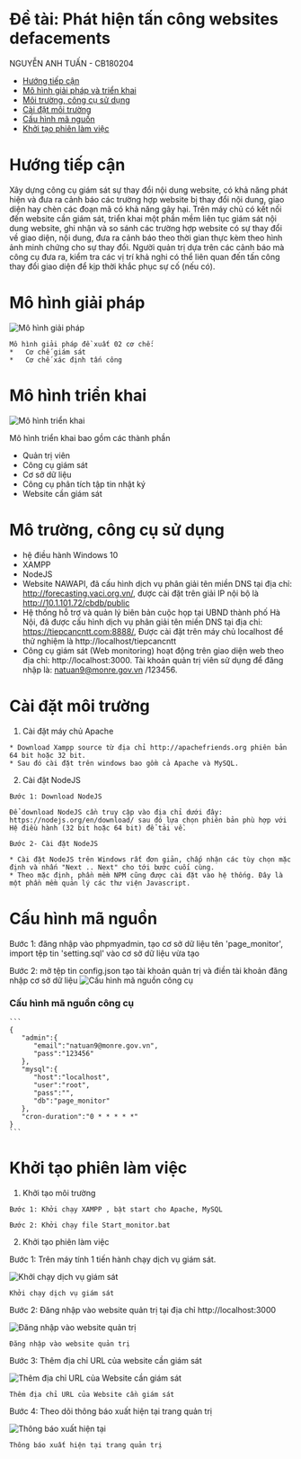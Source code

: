 
# Đề tài: Phát hiện tấn công websites defacements
NGUYỄN ANH TUẤN - CB180204 



  *	[Hướng tiếp cận](#a)
  *	[Mô hình giải pháp và triển khai](#c)
  *	[Môi trường, công cụ sử dụng](#d)
  *	[Cài đặt môi trường](#e)
  *	[Cấu hình mã nguồn](#f)
  *	[Khởi tạo phiên làm việc](#g)



# <a name='a'></a>Hướng tiếp cận
  Xây dựng công cụ giám sát sự thay đổi nội dung website, có khả năng phát hiện và đưa ra cảnh báo các trường hợp website bị thay đổi nội dung, giao diện hay chèn các đoạn mã có   khả năng gây hại. Trên máy chủ có kết nối đến website cần giám sát, triển khai một phần mềm liên tục giám sát nội dung website, ghi nhận và so sánh các trường hợp website có     sự thay đổi về giao diện, nội dung, đưa ra cảnh báo theo thời gian thực kèm theo hình ảnh minh chứng cho sự thay đổi. Người quản trị dựa trên các cảnh báo mà công cụ đưa ra,     kiểm tra các vị trí khả nghi có thể liên quan đến tấn công thay đổi giao diện để kịp thời khắc phục sự cố (nếu có).

# <a name='b'></a>Mô hình giải pháp 
  ![Mô hình giải pháp](/img/7.png)

    Mô hình giải pháp đề xuất 02 cơ chế:
    *	Cơ chế giám sát
    *	Cơ chế xác định tấn công

# <a name='c'></a>Mô hình triển khai
  ![Mô hình triển khai](/img/1.png)

  Mô hình triển khai bao gồm các thành phần
  *	Quản trị viên
  * Công cụ giám sát
  *	Cơ sở dữ liệu
  *	Công cụ phân tích tập tin nhật ký
  *	Website cần giám sát

# <a name='d'></a>Mô trường, công cụ sử dụng
  *	hệ điều hành Windows 10
  *	XAMPP
  *	NodeJS
  *	Website NAWAPI, đã cấu hình dịch vụ phân giải tên miền DNS tại địa chỉ: http://forecasting.vaci.org.vn/, được cài đặt trên giải IP nội bộ là http://10.1.101.72/cbdb/public
  *	Hệ thống hỗ trợ và quản lý biên bản cuộc họp tại UBND thành phố Hà Nội, đã được cấu hình dịch vụ phân giải tên miền DNS tại địa chỉ:  https://tiepcancntt.com:8888/, Được cài đặt trên máy chủ localhost để thử nghiệm là http://localhost/tiepcancntt
  *	Công cụ giám sát (Web monitoring) hoạt động trên giao diện web theo địa chỉ: http://localhost:3000. Tài khoản quản trị viên sử dụng để đăng nhập là: natuan9@monre.gov.vn /123456.
# <a name='e'></a>Cài đặt môi trường
  1.	Cài đặt máy chủ Apache 

    * Download Xampp source từ địa chỉ http://apachefriends.org phiên bản 64 bit hoặc 32 bit. 
    * Sau đó cài đặt trên windows bao gồm cả Apache và MySQL.
  2.	Cài đặt NodeJS

    Bước 1: Download NodeJS

    Để download NodeJS cần truy cập vào địa chỉ dưới đây:
    https://nodejs.org/en/download/ sau đó lựa chọn phiên bản phù hợp với Hệ điều hành (32 bit hoặc 64 bit) để tải về.

    Bước 2- Cài đặt NodeJS

    * Cài đặt NodeJS trên Windows rất đơn giản, chấp nhận các tùy chọn mặc định và nhấn "Next .. Next" cho tới bước cuối cùng.
    * Theo mặc định, phần mềm NPM cũng được cài đặt vào hệ thống. Đây là một phần mềm quản lý các thư viện Javascript.

# <a name='f'></a>Cấu hình mã nguồn
  Bước 1: đăng nhập vào phpmyadmin, tạo cơ sở dữ liệu tên 'page_monitor', import tệp tin 'setting.sql' vào cơ sở dữ liệu vừa tạo

  Bước 2: mở tệp tin config.json tạo tài khoản quản trị và điền tài khoản đăng nhập cơ sở dữ liệu
  ![Cấu hình mã nguồn công cụ](/img/2.png)

  ### Cấu hình mã nguồn công cụ
    
    ```
    {
       "admin":{
          "email":"natuan9@monre.gov.vn",
          "pass":"123456"
       },
       "mysql":{
          "host":"localhost",
          "user":"root",
          "pass":"",
          "db":"page_monitor"
       },
       "cron-duration":"0 * * * * *"
    }
    ```
# <a name='g'></a>Khởi tạo phiên làm việc

  1.	Khởi tạo môi trường

    Bước 1: Khởi chạy XAMPP , bật start cho Apache, MySQL

    Bước 2: Khởi chạy file Start_monitor.bat

  2.	Khởi tạo phiên làm việc

  Bước 1: Trên máy tính 1 tiến hành chạy dịch vụ giám sát.

  ![Khởi chạy dịch vụ giám sát](/img/3.png)

    Khởi chạy dịch vụ giám sát

  Bước 2: Đăng nhập vào website quản trị tại địa chỉ http://localhost:3000

  ![Đăng nhập vào website quản trị](/img/4.png)

    Đăng nhập vào website quản trị

  Bước 3: Thêm địa chỉ URL của website cần giám sát

  ![Thêm địa chỉ URL của Website cần giám sát](/img/5.png)

    Thêm địa chỉ URL của Website cần giám sát

  Bước 4: Theo dõi thông báo xuất hiện tại trang quản trị

  ![Thông báo xuất hiện tại](/img/6.png)

    Thông báo xuất hiện tại trang quản trị


